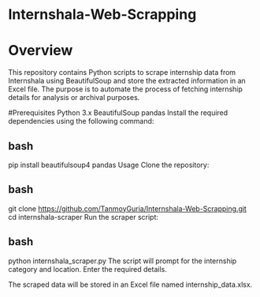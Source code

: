 # Internshala-Web-Scrapping
# Overview
This repository contains Python scripts to scrape internship data from Internshala using BeautifulSoup and store the extracted information in an Excel file. The purpose is to automate the process of fetching internship details for analysis or archival purposes.

#Prerequisites
Python 3.x
BeautifulSoup
pandas
Install the required dependencies using the following command:

## bash
pip install beautifulsoup4 pandas
Usage
Clone the repository:

## bash
git clone https://github.com/TanmoyGuria/Internshala-Web-Scrapping.git
cd internshala-scraper
Run the scraper script:

## bash
python internshala_scraper.py
The script will prompt for the internship category and location. Enter the required details.

The scraped data will be stored in an Excel file named internship_data.xlsx.
